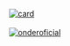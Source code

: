 [![card](https://github-readme-stats.vercel.app/api?username=oanderoficial&theme=dark)](https://github.com/anuraghazra/github-readme-stats)
<br>
<br>
[![onderoficial](https://github-readme-stats.vercel.app/api/top-langs/?username=oanderoficial&hide=html&layout=compact=true&theme=dark)](https://github.com/anuraghazra/github-readme-stats)
